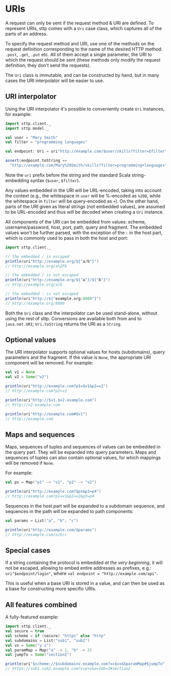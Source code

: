 # URIs

A request can only be sent if the request method & URI are defined. To represent URIs, sttp comes with a `Uri` case class, which captures all of the parts of an address.

To specify the request method and URI, use one of the methods on the request definition corresponding to the name of the desired HTTP method: `.post`, `.get`, `.put` etc. All of them accept a single parameter, the URI to which the request should be sent (these methods only modify the request definition; they don't send the requests).

The `Uri` class is immutable, and can be constructed by hand, but in many cases the URI interpolator will be easier to use.

## URI interpolator

Using the URI interpolator it's possible to conveniently create `Uri` instances, for example:

```scala
import sttp.client._
import sttp.model._

val user = "Mary Smith"
val filter = "programming languages"

val endpoint: Uri = uri"http://example.com/$user/skills?filter=$filter"

assert(endpoint.toString ==
  "http://example.com/Mary%20Smith/skills?filter=programming+languages")
```

Note the `uri` prefix before the string and the standard Scala string-embedding syntax (`$user`, `$filter`).

Any values embedded in the URI will be URL-encoded, taking into account the context (e.g., the whitespace in `user` will be %-encoded as `%20D`, while the whitespace in `filter` will be query-encoded as `+`). On the other hand, parts of the URI given as literal strings (not embedded values), are assumed to be URL-encoded and thus will be decoded when creating a `Uri` instance.

All components of the URI can be embedded from values: scheme, username/password, host, port, path, query and fragment. The embedded values won't be further parsed, with the exception of the `:` in the host part, which is commonly used to pass in both the host and port:

```scala
import sttp.client._

// the embedded / is escaped
println(uri"http://example.org/${"a/b"}")
// http://example.org/a%2Fb

// the embedded / is not escaped
println(uri"http://example.org/${"a"}/${"b"}")
// http://example.org/a/b

// the embedded : is not escaped
println(uri"http://${"example.org:8080"}")
// http://example.org:8080
```

Both the `Uri` class and the interpolator can be used stand-alone, without using the rest of sttp. Conversions are available both from and to `java.net.URI`; `Uri.toString` returns the URI as a `String`.

## Optional values

The URI interpolator supports optional values for hosts (subdomains), query parameters and the fragment. If the value is `None`, the appropriate URI component will be removed. For example:

```scala
val v1 = None
val v2 = Some("v2")
```

```scala
println(uri"http://example.com?p1=$v1&p2=v2")
// http://example.com?p2=v2

println(uri"http://$v1.$v2.example.com")
// http://v2.example.com

println(uri"http://example.com#$v1")
// http://example.com
```                  

## Maps and sequences

Maps, sequences of tuples and sequences of values can be embedded in the query part. They will be expanded into query parameters. Maps and sequences of tuples can also contain optional values, for which mappings will be removed if `None`.

For example:

```scala
val ps = Map("p1" -> "v1", "p2" -> "v2")
```

```scala
println(uri"http://example.com?$ps&p3=p4")
// http://example.com?p1=v1&p2=v2&p3=p4
```

Sequences in the host part will be expanded to a subdomain sequence, and sequences in the path will be expanded to path components:

```scala
val params = List("a", "b", "c")
```

```scala
println(uri"http://example.com/$params")
// http://example.com/a/b/c
```        

## Special cases

If a string containing the protocol is embedded *at the very beginning*, it will not be escaped, allowing to embed entire addresses as prefixes, e.g.: `uri"$endpoint/login"`, where `val endpoint = "http://example.com/api"`.

This is useful when a base URI is stored in a value, and can then be used as a base for constructing more specific URIs.

## All features combined

A fully-featured example:

```scala
import sttp.client._
val secure = true
val scheme = if (secure) "https" else "http"
val subdomains = List("sub1", "sub2")
val vx = Some("y z")
val paramMap = Map("a" -> 1, "b" -> 2)
val jumpTo = Some("section2")
```
```scala
println(uri"$scheme://$subdomains.example.com?x=$vx&$paramMap#$jumpTo")
// https://sub1.sub2.example.com?x=y+z&a=1&b=2#section2
```
